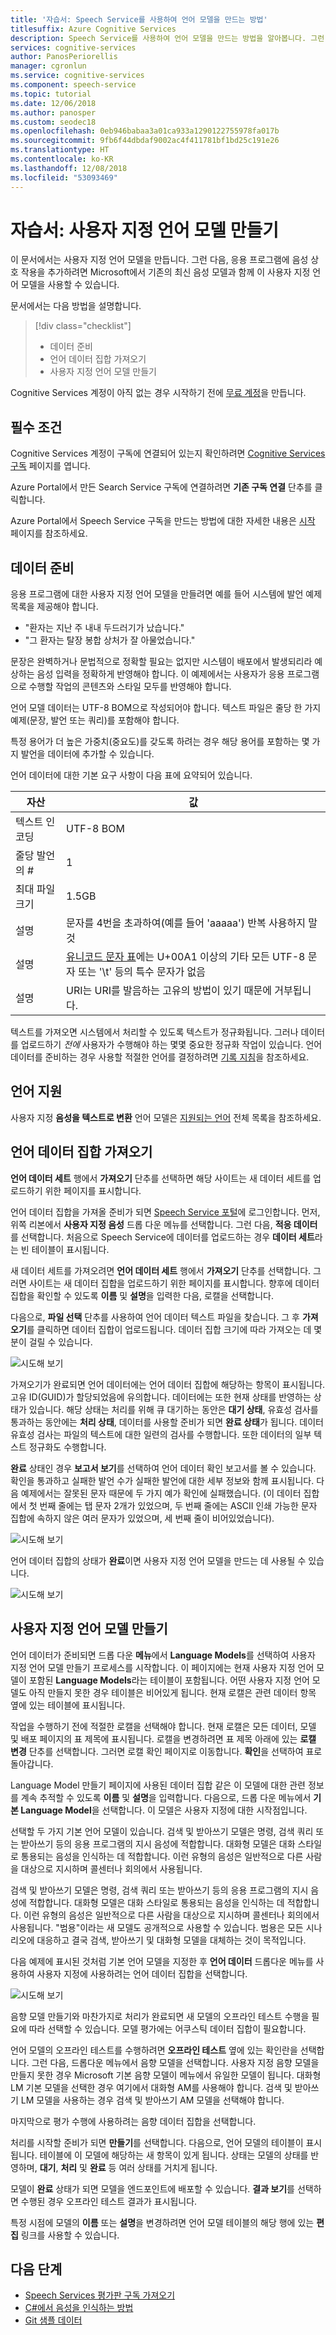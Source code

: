```yaml
---
title: '자습서: Speech Service를 사용하여 언어 모델을 만드는 방법'
titlesuffix: Azure Cognitive Services
description: Speech Service를 사용하여 언어 모델을 만드는 방법을 알아봅니다. 그런 다음, Microsoft에서 기존의 최신 음성 모델과 함께 이 사용자 지정 언어 모델을 사용하여 애플리케이션에 음성 상호 작용을 추가합니다.
services: cognitive-services
author: PanosPeriorellis
manager: cgronlun
ms.service: cognitive-services
ms.component: speech-service
ms.topic: tutorial
ms.date: 12/06/2018
ms.author: panosper
ms.custom: seodec18
ms.openlocfilehash: 0eb946babaa3a01ca933a1290122755978fa017b
ms.sourcegitcommit: 9fb6f44dbdaf9002ac4f411781bf1bd25c191e26
ms.translationtype: HT
ms.contentlocale: ko-KR
ms.lasthandoff: 12/08/2018
ms.locfileid: "53093469"
---
```

# <a name="tutorial-create-a-custom-language-model"></a>자습서: 사용자 지정 언어 모델 만들기

이 문서에서는 사용자 지정 언어 모델을 만듭니다. 그런 다음, 응용 프로그램에 음성 상호 작용을 추가하려면 Microsoft에서 기존의 최신 음성 모델과 함께 이 사용자 지정 언어 모델을 사용할 수 있습니다.

문서에서는 다음 방법을 설명합니다.
> [!div class="checklist"]
> * 데이터 준비
> * 언어 데이터 집합 가져오기
> * 사용자 지정 언어 모델 만들기

Cognitive Services 계정이 아직 없는 경우 시작하기 전에 [무료 계정](https://azure.microsoft.com/try/cognitive-services/)을 만듭니다.

## <a name="prerequisites"></a>필수 조건

Cognitive Services 계정이 구독에 연결되어 있는지 확인하려면 [Cognitive Services 구독](https://customspeech.ai/Subscriptions) 페이지를 엽니다.

Azure Portal에서 만든 Search Service 구독에 연결하려면 **기존 구독 연결** 단추를 클릭합니다.

Azure Portal에서 Speech Service 구독을 만드는 방법에 대한 자세한 내용은 [시작](get-started.md) 페이지를 참조하세요.

## <a name="prepare-the-data"></a>데이터 준비

응용 프로그램에 대한 사용자 지정 언어 모델을 만들려면 예를 들어 시스템에 발언 예제 목록을 제공해야 합니다.

*   "환자는 지난 주 내내 두드러기가 났습니다."
*   "그 환자는 탈장 봉합 상처가 잘 아물었습니다."

문장은 완벽하거나 문법적으로 정확할 필요는 없지만 시스템이 배포에서 발생되리라 예상하는 음성 입력을 정확하게 반영해야 합니다. 이 예제에서는 사용자가 응용 프로그램으로 수행할 작업의 콘텐츠와 스타일 모두를 반영해야 합니다.

언어 모델 데이터는 UTF-8 BOM으로 작성되어야 합니다. 텍스트 파일은 줄당 한 가지 예제(문장, 발언 또는 쿼리)를 포함해야 합니다.

특정 용어가 더 높은 가중치(중요도)를 갖도록 하려는 경우 해당 용어를 포함하는 몇 가지 발언을 데이터에 추가할 수 있습니다.

언어 데이터에 대한 기본 요구 사항이 다음 표에 요약되어 있습니다.

| 자산 | 값 |
|----------|-------|
| 텍스트 인코딩 | UTF-8 BOM|
| 줄당 발언의 # | 1 |
| 최대 파일 크기 | 1.5GB |
| 설명 | 문자를 4번을 초과하여(예를 들어 'aaaaa') 반복 사용하지 말 것|
| 설명 | [유니코드 문자 표](http://www.utf8-chartable.de/)에는 U+00A1 이상의 기타 모든 UTF-8 문자 또는 '\t' 등의 특수 문자가 없음|
| 설명 | URI는 URI를 발음하는 고유의 방법이 있기 때문에 거부됩니다.|

텍스트를 가져오면 시스템에서 처리할 수 있도록 텍스트가 정규화됩니다. 그러나 데이터를 업로드하기 _전에_ 사용자가 수행해야 하는 몇몇 중요한 정규화 작업이 있습니다. 언어 데이터를 준비하는 경우 사용할 적절한 언어를 결정하려면 [기록 지침](prepare-transcription.md)을 참조하세요.

## <a name="language-support"></a>언어 지원

사용자 지정 **음성을 텍스트로 변환** 언어 모델은 [지원되는 언어](language-support.md#text-to-speech) 전체 목록을 참조하세요.



## <a name="import-the-language-data-set"></a>언어 데이터 집합 가져오기

**언어 데이터 세트** 행에서 **가져오기** 단추를 선택하면 해당 사이트는 새 데이터 세트를 업로드하기 위한 페이지를 표시합니다.

언어 데이터 집합을 가져올 준비가 되면 [Speech Service 포털](https://customspeech.ai)에 로그인합니다. 먼저, 위쪽 리본에서 **사용자 지정 음성** 드롭 다운 메뉴를 선택합니다. 그런 다음, **적응 데이터**를 선택합니다. 처음으로 Speech Service에 데이터를 업로드하는 경우 **데이터 세트**라는 빈 테이블이 표시됩니다.

새 데이터 세트를 가져오려면 **언어 데이터 세트** 행에서 **가져오기** 단추를 선택합니다. 그러면 사이트는 새 데이터 집합을 업로드하기 위한 페이지를 표시합니다. 향후에 데이터 집합을 확인할 수 있도록 **이름** 및 **설명**을 입력한 다음, 로캘을 선택합니다.

다음으로, **파일 선택** 단추를 사용하여 언어 데이터 텍스트 파일을 찾습니다. 그 후 **가져오기**를 클릭하면 데이터 집합이 업로드됩니다. 데이터 집합 크기에 따라 가져오는 데 몇 분이 걸릴 수 있습니다.

![시도해 보기](media/stt/speech-language-datasets-import.png)

가져오기가 완료되면 언어 데이터에는 언어 데이터 집합에 해당하는 항목이 표시됩니다. 고유 ID(GUID)가 할당되었음에 유의합니다. 데이터에는 또한 현재 상태를 반영하는 상태가 있습니다. 해당 상태는 처리를 위해 큐 대기하는 동안은 **대기 상태**, 유효성 검사를 통과하는 동안에는 **처리 상태**, 데이터를 사용할 준비가 되면 **완료 상태**가 됩니다. 데이터 유효성 검사는 파일의 텍스트에 대한 일련의 검사를 수행합니다. 또한 데이터의 일부 텍스트 정규화도 수행합니다.

**완료** 상태인 경우 **보고서 보기**를 선택하여 언어 데이터 확인 보고서를 볼 수 있습니다. 확인을 통과하고 실패한 발언 수가 실패한 발언에 대한 세부 정보와 함께 표시됩니다. 다음 예제에서는 잘못된 문자 때문에 두 가지 예가 확인에 실패했습니다. (이 데이터 집합에서 첫 번째 줄에는 탭 문자 2개가 있었으며, 두 번째 줄에는 ASCII 인쇄 가능한 문자 집합에 속하지 않은 여러 문자가 있었으며, 세 번째 줄이 비어있었습니다).

![시도해 보기](media/stt/speech-language-datasets-report.png)

언어 데이터 집합의 상태가 **완료**이면 사용자 지정 언어 모델을 만드는 데 사용될 수 있습니다.

![시도해 보기](media/stt/speech-language-datasets.png)

## <a name="create-a-custom-language-model"></a>사용자 지정 언어 모델 만들기

언어 데이터가 준비되면 드롭 다운 **메뉴**에서 **Language Models**를 선택하여 사용자 지정 언어 모델 만들기 프로세스를 시작합니다. 이 페이지에는 현재 사용자 지정 언어 모델이 포함된 **Language Models**라는 테이블이 포함됩니다. 어떤 사용자 지정 언어 모델도 아직 만들지 못한 경우 테이블은 비어있게 됩니다. 현재 로캘은 관련 데이터 항목 옆에 있는 테이블에 표시됩니다.

작업을 수행하기 전에 적절한 로캘을 선택해야 합니다. 현재 로캘은 모든 데이터, 모델 및 배포 페이지의 표 제목에 표시됩니다. 로캘을 변경하려면 표 제목 아래에 있는 **로캘 변경** 단추를 선택합니다.  그러면 로캘 확인 페이지로 이동합니다. **확인**을 선택하여 표로 돌아갑니다.

Language Model 만들기 페이지에 사용된 데이터 집합 같은 이 모델에 대한 관련 정보를 계속 추적할 수 있도록 **이름** 및 **설명**을 입력합니다. 다음으로, 드롭 다운 메뉴에서 **기본 Language Model**을 선택합니다. 이 모델은 사용자 지정에 대한 시작점입니다.

선택할 두 가지 기본 언어 모델이 있습니다. 검색 및 받아쓰기 모델은 명령, 검색 쿼리 또는 받아쓰기 등의 응용 프로그램의 지시 음성에 적합합니다. 대화형 모델은 대화 스타일로 통용되는 음성을 인식하는 데 적합합니다. 이런 유형의 음성은 일반적으로 다른 사람을 대상으로 지시하며 콜센터나 회의에서 사용됩니다.

검색 및 받아쓰기 모델은 명령, 검색 쿼리 또는 받아쓰기 등의 응용 프로그램의 지시 음성에 적합합니다. 대화형 모델은 대화 스타일로 통용되는 음성을 인식하는 데 적합합니다. 이런 유형의 음성은 일반적으로 다른 사람을 대상으로 지시하며 콜센터나 회의에서 사용됩니다. "범용"이라는 새 모델도 공개적으로 사용할 수 있습니다. 범용은 모든 시나리오에 대응하고 결국 검색, 받아쓰기 및 대화형 모델을 대체하는 것이 목적입니다.

다음 예제에 표시된 것처럼 기본 언어 모델을 지정한 후 **언어 데이터** 드롭다운 메뉴를 사용하여 사용자 지정에 사용하려는 언어 데이터 집합을 선택합니다.

![시도해 보기](media/stt/speech-language-models-create2.png)

음향 모델 만들기와 마찬가지로 처리가 완료되면 새 모델의 오프라인 테스트 수행을 필요에 따라 선택할 수 있습니다. 모델 평가에는 어쿠스틱 데이터 집합이 필요합니다.

언어 모델의 오프라인 테스트를 수행하려면 **오프라인 테스트** 옆에 있는 확인란을 선택합니다. 그런 다음, 드롭다운 메뉴에서 음향 모델을 선택합니다. 사용자 지정 음향 모델을 만들지 못한 경우 Microsoft 기본 음향 모델이 메뉴에서 유일한 모델이 됩니다. 대화형 LM 기본 모델을 선택한 경우 여기에서 대화형 AM를 사용해야 합니다. 검색 및 받아쓰기 LM 모델을 사용하는 경우 검색 및 받아쓰기 AM 모델을 선택해야 합니다.

마지막으로 평가 수행에 사용하려는 음향 데이터 집합을 선택합니다.

처리를 시작할 준비가 되면 **만들기**를 선택합니다. 다음으로, 언어 모델의 테이블이 표시됩니다. 테이블에 이 모델에 해당하는 새 항목이 있게 됩니다. 상태는 모델의 상태를 반영하며, **대기**, **처리** 및 **완료** 등 여러 상태를 거치게 됩니다.

모델이 **완료** 상태가 되면 모델을 엔드포인트에 배포할 수 있습니다. **결과 보기**를 선택하면 수행된 경우 오프라인 테스트 결과가 표시됩니다.

특정 시점에 모델의 **이름** 또는 **설명**을 변경하려면 언어 모델 테이블의 해당 행에 있는 **편집** 링크를 사용할 수 있습니다.

## <a name="next-steps"></a>다음 단계

- [Speech Services 평가판 구독 가져오기](https://azure.microsoft.com/try/cognitive-services/)
- [C#에서 음성을 인식하는 방법](quickstart-csharp-dotnet-windows.md)
- [Git 샘플 데이터](https://github.com/Microsoft/Cognitive-Custom-Speech-Service)
